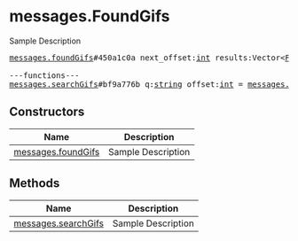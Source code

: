 # messages.FoundGifs

Sample Description

<pre>
<a href="../constructor/messages.foundGifs">messages.foundGifs</a>#450a1c0a next_offset:<a href="../type/int.md">int</a> results:Vector&lt;<a href="../type/FoundGif.md">FoundGif</a>&gt; = <a href="../type/messages.FoundGifs.md">messages.FoundGifs</a>;

---functions---
<a href="../method/messages.searchGifs">messages.searchGifs</a>#bf9a776b q:<a href="../type/string.md">string</a> offset:<a href="../type/int.md">int</a> = <a href="../type/messages.FoundGifs.md">messages.FoundGifs</a>;
</pre>

## Constructors

| Name | Description |
|------|-------------|
| [messages.foundGifs](../constructor/messages.foundGifs.md) | Sample Description |

## Methods

| Name | Description |
|------|-------------|
| [messages.searchGifs](../method/messages.searchGifs.md) | Sample Description |
